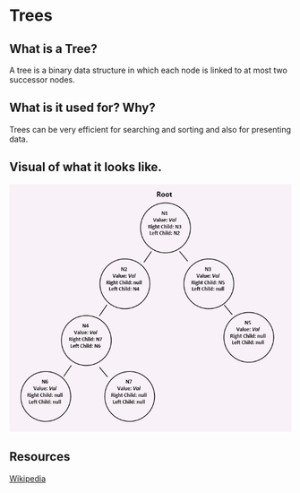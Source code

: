 # Trees

## What is a Tree?

A tree is a binary data structure in which each node is linked to at most two successor nodes.


## What is it used for? Why?

Trees can be very efficient for searching and sorting and also for presenting data.

## Visual of what it looks like.

![binary_tree](../../assets/binary_tree.PNG)

## Resources

[Wikipedia](https://en.wikipedia.org/wiki/Binary_tree)